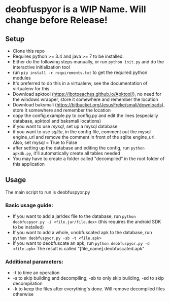 # deobfuspyor is a WIP Name. Will change before Release!

## Setup

* Clone this repo
* Requires python >= 3.4 and java >= 7 to be installed.
* Either do the following steps manually, or run `python init.py` and do the interactive initialization tool
* run `pip install -r requirements.txt` to get the required python modules
* It's preferred to do this in a virtualenv, see the documentation of virtualenv for this
* Download apktool (https://ibotpeaches.github.io/Apktool/), no need for the windows wrapper, store it somewhere and remember the location
* Download baksmali (https://bitbucket.org/JesusFreke/smali/downloads), store it somewhere and remember the location
* copy the config.example.py to config.py and edit the lines (especially database, apktool and baksmali locations)
* if you want to use _mysql_, set up a mysql database
* if you want to use _sqlite_, in the config file, comment out the mysql engine_url and remove the comment in front of the sqlite engine_url. Also, set mysql = True to False
* after setting up the database and editing the config, run `python apkdb.py`, it'll automatically create all tables needed
* You may have to create a folder called "decompiled" in the root folder of this application

## Usage

The main script to run is deobfuspyor.py
### Basic usage guide:

* If you want to add a jar/dex file to the database, run `python deobfuspyor.py -i <file.jar/file.dex>` (this requires the android SDK to be installed)
* If you want to add a whole, unobfuscated apk to the database, run `python deobfuspyor.py -sb -t <file.apk>`
* If you want to deobfuscate an apk, run `python deobfuspyor.py -d <file.apk>` The result is called "[file_name].deobfuscated.apk"

### Additional parameters:

* -t to time an operation
* -s to skip building and decompiling, -sb to only skip building, -sd to skip decompilation
* -k to keep the files after everything's done. Will remove decompiled files otherwise
